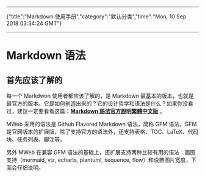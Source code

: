 -------------------------------------

{"title":"Markdown 使用手册","category":"默认分类","time":"Mon, 10 Sep 2018 03:34:24 GMT"}

-------------------------------------

# Markdown 语法

## 首先应该了解的

每一个 Markdwon 使用者都应该了解的，是 Markdown 最基本的版本，也就是最官方的版本。它是如何创造出来的？它的设计哲学和语法是什么？如果你没看过，建议一定要看看这篇：**[Markdown 語法官方說明繁體中文版](mweblib://14187363924694)** 。

MWeb 采用的语法是 Github Flavored Markdown 语法，简称 GFM 语法，GFM 是官网版本的扩展版，除了支持官方的语法外，还支持表格、TOC、LaTeX、代码块、任务列表、脚注等。

另外 MWeb 在兼容 GFM 语法的基础上，还扩展支持两种比较有用的语法：画图支持（mermaid, viz, echarts, plantuml, sequence, flow）和设置图片宽度，下面会仔细说明。


